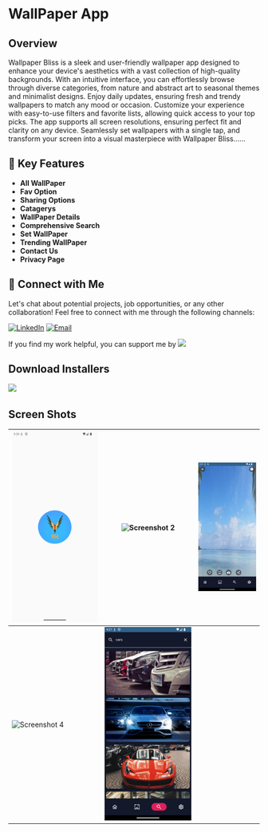 # WallPaper App
## Overview

Wallpaper Bliss is a sleek and user-friendly wallpaper app designed to enhance your device's aesthetics with a vast collection of high-quality backgrounds. With an intuitive interface, you can effortlessly browse through diverse categories, from nature and abstract art to seasonal themes and minimalist designs. Enjoy daily updates, ensuring fresh and trendy wallpapers to match any mood or occasion. Customize your experience with easy-to-use filters and favorite lists, allowing quick access to your top picks. The app supports all screen resolutions, ensuring perfect fit and clarity on any device. Seamlessly set wallpapers with a single tap, and transform your screen into a visual masterpiece with Wallpaper Bliss......


## 🚀 Key Features
- **All WallPaper**
- **Fav Option**
- **Sharing Options**
- **Catagerys**
- **WallPaper Details**
- **Comprehensive Search**
- **Set WallPaper**
- **Trending WallPaper**
- **Contact Us**
- **Privacy Page**


## 🤝 Connect with Me
Let's chat about potential projects, job opportunities, or any other collaboration! Feel free to connect with me through the following channels:

[![LinkedIn]([https://img.shields.io/badge/LinkedIn-Connect-blue?style=for-the-badge&logo=linkedin)](https://www.linkedin.com/in/khubaibkhandev](https://www.linkedin.com/in/muhammad-zohaib-imtiaz-dev/))
[![Email](https://img.shields.io/badge/Email-Drop%20a%20Message-red?style=for-the-badge&logo=gmail)](mailto:mzkhan9610@gmail.com)

If you find my work helpful, you can support me by
<a href="https://www.buymeacoffee.com/khubaibkhan"><img src="https://img.buymeacoffee.com/button-api/?text=Buy me a coffee&emoji=&slug=khubaibkhan&button_colour=FFDD00&font_colour=000000&font_family=Cookie&outline_colour=000000&coffee_colour=ffffff" /></a>

## Download Installers
[<img src="https://user-images.githubusercontent.com/114044633/223920025-83687de0-e463-4c5d-8122-e06e4bb7d40c.png" width="200">](https://github.com/KhubaibKhan4/Youtube-Clone-KMP/raw/master/screenshots/youtube-clone-kmp.apk)

## Screen Shots

| ![Screenshot 1](https://github.com/ZohaibKhanDev/Wallpaper_App/blob/master/assesd/1.png) | ![Screenshot 2](https://github.com/ZohaibKhanDev/Wallpaper_App/blob/master/assesd/2.png) | ![Screenshot 3](https://github.com/ZohaibKhanDev/Wallpaper_App/blob/master/assesd/3.png) |
| --- | --- | --- |
| ![Screenshot 4](https://github.com/ZohaibKhanDev/Wallpaper_App/blob/master/assesd/4.png) | ![Screenshot 5](https://github.com/ZohaibKhanDev/Wallpaper_App/blob/master/assesd/5.png) |  | ![Screenshot 4](https://github.com/ZohaibKhanDev/Wallpaper_App/blob/master/assesd/6.png) | ![Screenshot 5](https://github.com/ZohaibKhanDev/Wallpaper_App/blob/master/assesd/7.png) |

